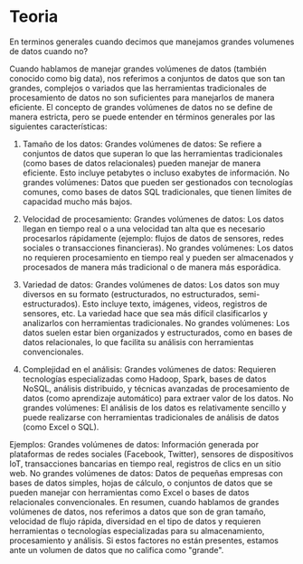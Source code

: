 # Teoria
En terminos generales cuando decimos que manejamos grandes volumenes de datos cuando no?

Cuando hablamos de manejar grandes volúmenes de datos (también conocido como big data), nos referimos a conjuntos de datos que son tan grandes, complejos o variados que las herramientas tradicionales de procesamiento de datos no son suficientes para manejarlos de manera eficiente. El concepto de grandes volúmenes de datos no se define de manera estricta, pero se puede entender en términos generales por las siguientes características:

1. Tamaño de los datos:
Grandes volúmenes de datos: Se refiere a conjuntos de datos que superan lo que las herramientas tradicionales (como bases de datos relacionales) pueden manejar de manera eficiente. Esto incluye petabytes o incluso exabytes de información.
No grandes volúmenes: Datos que pueden ser gestionados con tecnologías comunes, como bases de datos SQL tradicionales, que tienen límites de capacidad mucho más bajos.

2. Velocidad de procesamiento:
Grandes volúmenes de datos: Los datos llegan en tiempo real o a una velocidad tan alta que es necesario procesarlos rápidamente (ejemplo: flujos de datos de sensores, redes sociales o transacciones financieras).
No grandes volúmenes: Los datos no requieren procesamiento en tiempo real y pueden ser almacenados y procesados de manera más tradicional o de manera más esporádica.

4. Variedad de datos:
Grandes volúmenes de datos: Los datos son muy diversos en su formato (estructurados, no estructurados, semi-estructurados). Esto incluye texto, imágenes, videos, registros de sensores, etc. La variedad hace que sea más difícil clasificarlos y analizarlos con herramientas tradicionales.
No grandes volúmenes: Los datos suelen estar bien organizados y estructurados, como en bases de datos relacionales, lo que facilita su análisis con herramientas convencionales.

5. Complejidad en el análisis:
Grandes volúmenes de datos: Requieren tecnologías especializadas como Hadoop, Spark, bases de datos NoSQL, análisis distribuido, y técnicas avanzadas de procesamiento de datos (como aprendizaje automático) para extraer valor de los datos.
No grandes volúmenes: El análisis de los datos es relativamente sencillo y puede realizarse con herramientas tradicionales de análisis de datos (como Excel o SQL).

Ejemplos:
Grandes volúmenes de datos: Información generada por plataformas de redes sociales (Facebook, Twitter), sensores de dispositivos IoT, transacciones bancarias en tiempo real, registros de clics en un sitio web.
No grandes volúmenes de datos: Datos de pequeñas empresas con bases de datos simples, hojas de cálculo, o conjuntos de datos que se pueden manejar con herramientas como Excel o bases de datos relacionales convencionales.
En resumen, cuando hablamos de grandes volúmenes de datos, nos referimos a datos que son de gran tamaño, velocidad de flujo rápida, diversidad en el tipo de datos y requieren herramientas o tecnologías especializadas para su almacenamiento, procesamiento y análisis. Si estos factores no están presentes, estamos ante un volumen de datos que no califica como "grande".
